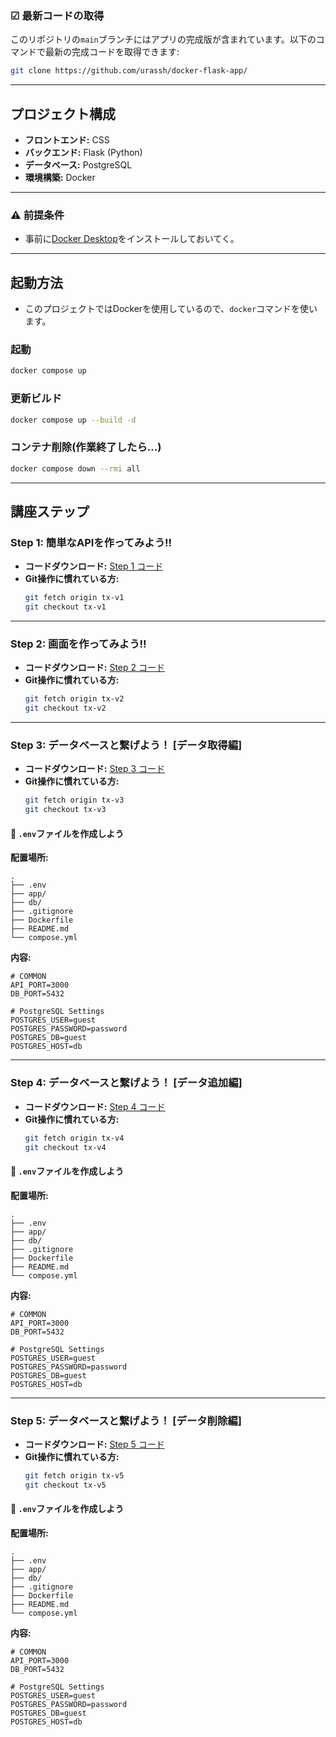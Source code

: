 ### ☑ 最新コードの取得
このリポジトリの`main`ブランチにはアプリの完成版が含まれています。以下のコマンドで最新の完成コードを取得できます:

```bash
git clone https://github.com/urassh/docker-flask-app/
```

---

## プロジェクト構成

- **フロントエンド:** CSS
- **バックエンド:** Flask (Python)
- **データベース:** PostgreSQL
- **環境構築:** Docker

---

### ⚠ 前提条件
- 事前に[Docker Desktop](https://www.docker.com/ja-jp/products/docker-desktop/)をインストールしておいてく。

---

## 起動方法
- このプロジェクトではDockerを使用しているので、`docker`コマンドを使います。

### 起動
```bash
docker compose up
```

### 更新ビルド
```bash
docker compose up --build -d
```

### コンテナ削除(作業終了したら...)
```bash
docker compose down --rmi all
```

---

## 講座ステップ

### Step 1: 簡単なAPIを作ってみよう!!
- **コードダウンロード:** [Step 1 コード](https://github.com/urassh/docker-flask-app/releases/tag/tx-v1.0)
- **Git操作に慣れている方:**
  ```bash
  git fetch origin tx-v1
  git checkout tx-v1
  ```

---

### Step 2: 画面を作ってみよう!!
- **コードダウンロード:** [Step 2 コード](https://github.com/urassh/docker-flask-app/releases/tag/tx-v2.0)
- **Git操作に慣れている方:**
  ```bash
  git fetch origin tx-v2
  git checkout tx-v2
  ```

---

### Step 3: データベースと繋げよう！ [データ取得編]
- **コードダウンロード:** [Step 3 コード](https://github.com/urassh/docker-flask-app/releases/tag/tx-v3.0)
- **Git操作に慣れている方:**
  ```bash
  git fetch origin tx-v3
  git checkout tx-v3
  ```

#### 📌 `.env`ファイルを作成しよう

**配置場所:**
```
.
├── .env
├── app/
├── db/
├── .gitignore
├── Dockerfile
├── README.md
└── compose.yml
```

**内容:**
```dotenv
# COMMON
API_PORT=3000
DB_PORT=5432

# PostgreSQL Settings
POSTGRES_USER=guest
POSTGRES_PASSWORD=password
POSTGRES_DB=guest
POSTGRES_HOST=db
```

---

### Step 4: データベースと繋げよう！ [データ追加編]
- **コードダウンロード:** [Step 4 コード](https://github.com/urassh/docker-flask-app/releases/tag/tx-v4.0)
- **Git操作に慣れている方:**
  ```bash
  git fetch origin tx-v4
  git checkout tx-v4
  ```

#### 📌 `.env`ファイルを作成しよう

**配置場所:**
```
.
├── .env
├── app/
├── db/
├── .gitignore
├── Dockerfile
├── README.md
└── compose.yml
```

**内容:**
```dotenv
# COMMON
API_PORT=3000
DB_PORT=5432

# PostgreSQL Settings
POSTGRES_USER=guest
POSTGRES_PASSWORD=password
POSTGRES_DB=guest
POSTGRES_HOST=db
```

---

### Step 5: データベースと繋げよう！ [データ削除編]
- **コードダウンロード:** [Step 5 コード](https://github.com/urassh/docker-flask-app/releases/tag/tx-v5.0)
- **Git操作に慣れている方:**
  ```bash
  git fetch origin tx-v5
  git checkout tx-v5
  ```

#### 📌 `.env`ファイルを作成しよう

**配置場所:**
```
.
├── .env
├── app/
├── db/
├── .gitignore
├── Dockerfile
├── README.md
└── compose.yml
```

**内容:**
```dotenv
# COMMON
API_PORT=3000
DB_PORT=5432

# PostgreSQL Settings
POSTGRES_USER=guest
POSTGRES_PASSWORD=password
POSTGRES_DB=guest
POSTGRES_HOST=db
```

